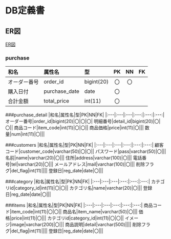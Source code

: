 # DB定義書
## ER図
[ER図]( https://github.com/Aso2001385/2021sys-design/blob/main/sample/ER.md )

### purchase
|和名|属性名|型|PK|NN|FK|
|:---|:---|:---|:---:|:---:|:---:|
|オーダー番号|order_id|bigint(20)|〇|〇||
購入日付|purchase_date|date|〇|||
合計金額|total_price|int(11)|〇|||


###purchase_detail
|和名|属性名|型|PK|NN|FK|
|:---|:---|:---|:---:|:---:|:---:|
オーダー番号|order_id|bigint(20)|〇|〇|〇|
明細番号|detail_id|bigint(20)|〇|〇||
商品コード|item_code|int(11)|〇|〇||
商品価格|price|int(11)|〇|||
数量|num|int(11)|〇|||

###customers
|和名|属性名|型|PK|NN|FK|
|:---|:---|:---|:---:|:---:|:---:|
顧客コード|customer_code|varchar(50)|〇|〇||
パスワード|pass|varchar(50)|〇|||
名前|name|varchar(20)|〇|||
住所|address|varchar(100)|〇|||
電話番号|tel|varchar(20)|〇|||
メールアドレス|mail|varchar(100)|〇|||
削除フラグ|del_flag|int(11)||||
登録日|reg_date|date|〇|||

###category
|和名|属性名|型|PK|NN|FK|
|:---|:---|:---|:---:|:---:|:---:|
カテゴリid|category_id|int(11)|〇|〇||
カテゴリ名|name|varchar(20)|〇|||
登録日|reg_date|date|〇|||

###items
|和名|属性名|型|PK|NN|FK|
|:---|:---|:---|:---:|:---:|:---:|
商品コード|item_code|int(11)|〇|〇||
商品名|item_name|varchar(50)|〇|||
価格|price|int(11)|〇|||
カテゴリid|category_id|int(11)|〇|〇||
イメージ|image|varchar(200)|〇|||
商品説明|detail|varchar(500)||||
削除フラグ|del_flag|int(11)||||
登録日|reg_date|date|〇|||
